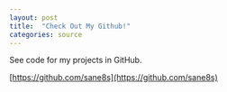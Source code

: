 ```yaml
---
layout: post
title:  "Check Out My Github!"
categories: source
---
```

See code for my projects in GitHub.

[https://github.com/sane8s](https://github.com/sane8s)

